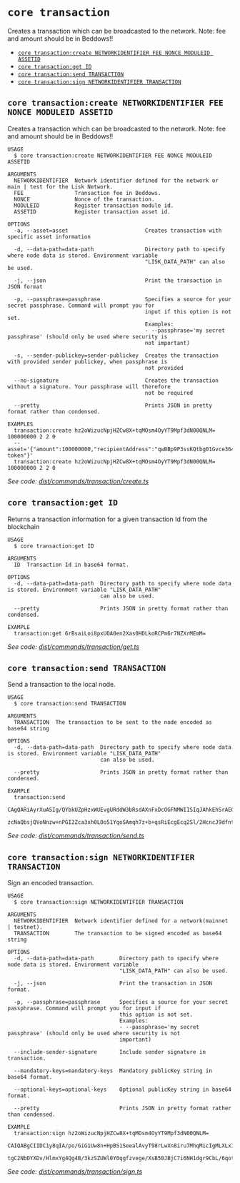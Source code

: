 # `core transaction`

Creates a transaction which can be broadcasted to the network. Note: fee and amount should be in Beddows!!

- [`core transaction:create NETWORKIDENTIFIER FEE NONCE MODULEID ASSETID`](#core-transactioncreate-networkidentifier-fee-nonce-moduleid-assetid)
- [`core transaction:get ID`](#core-transactionget-id)
- [`core transaction:send TRANSACTION`](#core-transactionsend-transaction)
- [`core transaction:sign NETWORKIDENTIFIER TRANSACTION`](#core-transactionsign-networkidentifier-transaction)

## `core transaction:create NETWORKIDENTIFIER FEE NONCE MODULEID ASSETID`

Creates a transaction which can be broadcasted to the network. Note: fee and amount should be in Beddows!!

```
USAGE
  $ core transaction:create NETWORKIDENTIFIER FEE NONCE MODULEID ASSETID

ARGUMENTS
  NETWORKIDENTIFIER  Network identifier defined for the network or main | test for the Lisk Network.
  FEE                Transaction fee in Beddows.
  NONCE              Nonce of the transaction.
  MODULEID           Register transaction module id.
  ASSETID            Register transaction asset id.

OPTIONS
  -a, --asset=asset                        Creates transaction with specific asset information

  -d, --data-path=data-path                Directory path to specify where node data is stored. Environment variable
                                           "LISK_DATA_PATH" can also be used.

  -j, --json                               Print the transaction in JSON format

  -p, --passphrase=passphrase              Specifies a source for your secret passphrase. Command will prompt you for
                                           input if this option is not set.
                                           Examples:
                                           - --passphrase='my secret passphrase' (should only be used where security is
                                           not important)

  -s, --sender-publickey=sender-publickey  Creates the transaction with provided sender publickey, when passphrase is
                                           not provided

  --no-signature                           Creates the transaction without a signature. Your passphrase will therefore
                                           not be required

  --pretty                                 Prints JSON in pretty format rather than condensed.

EXAMPLES
  transaction:create hz2oWizucNpjHZCw8X+tqMOsm4OyYT9Mpf3dN00QNLM= 100000000 2 2 0
  --asset='{"amount":100000000,"recipientAddress":"qwBBp9P3ssKQtbg01Gvce364WBU=","data":"send token"}'
  transaction:create hz2oWizucNpjHZCw8X+tqMOsm4OyYT9Mpf3dN00QNLM= 100000000 2 2 0
```

_See code: [dist/commands/transaction/create.ts](https://github.com/LiskHQ/lisk-core/blob/v3.0.0-debug.0/dist/commands/transaction/create.ts)_

## `core transaction:get ID`

Returns a transaction information for a given transaction Id from the blockchain

```
USAGE
  $ core transaction:get ID

ARGUMENTS
  ID  Transaction Id in base64 format.

OPTIONS
  -d, --data-path=data-path  Directory path to specify where node data is stored. Environment variable "LISK_DATA_PATH"
                             can also be used.

  --pretty                   Prints JSON in pretty format rather than condensed.

EXAMPLE
  transaction:get 6rBsaiLoi8pxUOA0en2Xas0HDLkoRCPm6r7NZXrMEmM=
```

_See code: [dist/commands/transaction/get.ts](https://github.com/LiskHQ/lisk-core/blob/v3.0.0-debug.0/dist/commands/transaction/get.ts)_

## `core transaction:send TRANSACTION`

Send a transaction to the local node.

```
USAGE
  $ core transaction:send TRANSACTION

ARGUMENTS
  TRANSACTION  The transaction to be sent to the node encoded as base64 string

OPTIONS
  -d, --data-path=data-path  Directory path to specify where node data is stored. Environment variable "LISK_DATA_PATH"
                             can also be used.

  --pretty                   Prints JSON in pretty format rather than condensed.

EXAMPLE
  transaction:send
  CAgQARiAyrXuASIg/QYbkUZpHzxWUEvgURddW3bRsdAXnFxDcOGFNMWIISIqJAhkEhSrAEGn0/eywpC1uDTUa9x7frhYFRoKc2VuZCB0b2tlbjJAKO3TYB
  zcNaQbsjQVoNnzw+nPGI2Zca3xh0LOo51YqoSAmqh7z+b+qsRiEcgEcq2Sl/2HcncJ9dfntBNMrxBrAg==
```

_See code: [dist/commands/transaction/send.ts](https://github.com/LiskHQ/lisk-core/blob/v3.0.0-debug.0/dist/commands/transaction/send.ts)_

## `core transaction:sign NETWORKIDENTIFIER TRANSACTION`

Sign an encoded transaction.

```
USAGE
  $ core transaction:sign NETWORKIDENTIFIER TRANSACTION

ARGUMENTS
  NETWORKIDENTIFIER  Network identifier defined for a network(mainnet | testnet).
  TRANSACTION        The transaction to be signed encoded as base64 string

OPTIONS
  -d, --data-path=data-path        Directory path to specify where node data is stored. Environment variable
                                   "LISK_DATA_PATH" can also be used.

  -j, --json                       Print the transaction in JSON format.

  -p, --passphrase=passphrase      Specifies a source for your secret passphrase. Command will prompt you for input if
                                   this option is not set.
                                   Examples:
                                   - --passphrase='my secret passphrase' (should only be used where security is not
                                   important)

  --include-sender-signature       Include sender signature in transaction.

  --mandatory-keys=mandatory-keys  Mandatory publicKey string in base64 format.

  --optional-keys=optional-keys    Optional publicKey string in base64 format.

  --pretty                         Prints JSON in pretty format rather than condensed.

EXAMPLE
  transaction:sign hz2oWizucNpjHZCw8X+tqMOsm4OyYT9Mpf3dN00QNLM=
  CAIQABgCIIDC1y8qIA/po/GiG1Uw8n+HpBS1SeealAvyT98rLwXn8iru7MhqMicIgMLXLxIUqwBBp9P3ssKQtbg01Gvce364WBUaCnNlbmQgdG9rZW46QG
  tgC2NbDYXDv/HlmxYg4Qg4B/3kzSZUWl0Y0qgfzvege/XsB50JBjC7i6NH1dgr9CbL/6qotUBPEZCnZ2yL1AY=
```

_See code: [dist/commands/transaction/sign.ts](https://github.com/LiskHQ/lisk-core/blob/v3.0.0-debug.0/dist/commands/transaction/sign.ts)_
